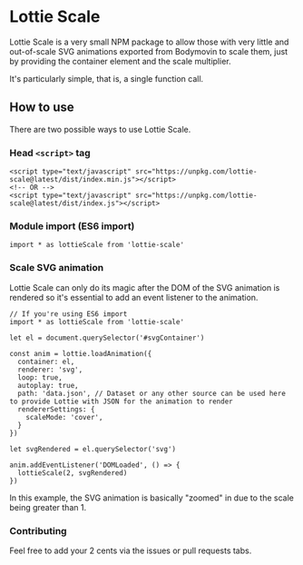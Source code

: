 # Lottie Scale

Lottie Scale is a very small NPM package to allow those with very little and out-of-scale SVG animations exported from Bodymovin to scale them, just by providing the container element and the scale multiplier.

It's particularly simple, that is, a single function call.

## How to use

There are two possible ways to use Lottie Scale.

### Head `<script>` tag

```
<script type="text/javascript" src="https://unpkg.com/lottie-scale@latest/dist/index.min.js"></script>
<!-- OR -->
<script type="text/javascript" src="https://unpkg.com/lottie-scale@latest/dist/index.js"></script>
```

### Module import (ES6 import)

```
import * as lottieScale from 'lottie-scale'
```

### Scale SVG animation

Lottie Scale can only do its magic after the DOM of the SVG animation is rendered so it's essential to add an event listener to the animation.

```
// If you're using ES6 import
import * as lottieScale from 'lottie-scale'

let el = document.querySelector('#svgContainer')

const anim = lottie.loadAnimation({
  container: el,
  renderer: 'svg',
  loop: true,
  autoplay: true,
  path: 'data.json', // Dataset or any other source can be used here to provide Lottie with JSON for the animation to render
  rendererSettings: {
    scaleMode: 'cover',
  }
})

let svgRendered = el.querySelector('svg')

anim.addEventListener('DOMLoaded', () => {
  lottieScale(2, svgRendered)
})
```

In this example, the SVG animation is basically "zoomed" in due to the scale being greater than 1.

### Contributing

Feel free to add your 2 cents via the issues or pull requests tabs.
